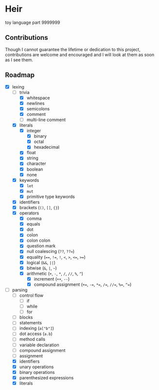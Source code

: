 # Heir
toy language part 9999999

## Contributions
Though I cannot guarantee the lifetime or dedication to this project, contributions are welcome and encouraged and I will look at them as soon as I see them.

## Roadmap
- [x] lexing
  - [ ] trivia
    - [x] whitespace
    - [x] newlines
    - [x] semicolons
    - [x] comment
    - [ ] multi-line comment
  - [x] literals
    - [x] integer
      - [x] binary
      - [x] octal
      - [x] hexadecimal
    - [x] float
    - [x] string
    - [x] character
    - [x] boolean
    - [x] none
  - [x] keywords
    - [x] `let`
    - [x] `mut`
    - [x] primitive type keywords
  - [x] identifiers
  - [x] brackets (`()`, `[]`, `{}`)
  - [x] operators
    - [x] comma
    - [x] equals
    - [x] dot
    - [x] colon
    - [x] colon colon
    - [x] question mark
    - [x] null coalescing (`??`, `??=`)
    - [x] equality (`==`, `!=`, `!`, `<`, `>`, `<=`, `>=`)
    - [x] logical (`&&`, `||`) 
    - [x] bitwise (`&`, `|`, `~`) 
    - [x] arithmetic (`+`, `-`, `*`, `/`, `//`, `%`, `^`)
      - [x] increment (`++`, `--`)
      - [x] compound assignment (`+=`, `-=`, `*=`, `/=`, `//=`, `%=`, `^=`)
- [ ] parsing
    - [ ] control flow
        - [ ] if 
        - [ ] while 
        - [ ] for 
    - [ ] blocks
    - [ ] statements
    - [ ] indexing (`a["b"]`)
    - [ ] dot access (`a.b`)
    - [ ] method calls
    - [ ] variable declaration
    - [ ] compound assignment
    - [ ] assignment
    - [x] identifiers
    - [x] unary operations
    - [x] binary operations
    - [x] parenthesized expressions
    - [x] literals
